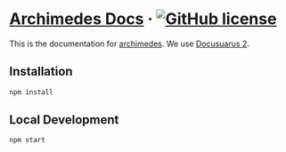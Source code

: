 # [Archimedes Docs](https://archimedesfw.io/) &middot; [![GitHub license](https://img.shields.io/badge/license-apache-blue.svg)](https://github.com/archimedes-projects/archimedes-docs/blob/master/LICENSE)

This is the documentation for [archimedes](https://archimedesfw.io/). We use [Docusuarus 2](https://v2.docusaurus.io/).

## Installation

```bash
npm install
```

## Local Development

```bash
npm start
```

